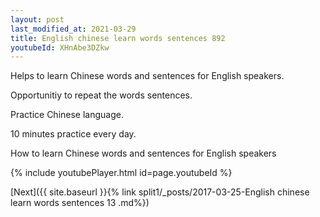 ```yaml
---
layout: post
last_modified_at: 2021-03-29
title: English chinese learn words sentences 892 
youtubeId: XHnAbe3DZkw
---
```

 
 
Helps to learn Chinese words and sentences for English speakers.

Opportunitiy to repeat the words sentences. 

Practice Chinese language. 
 
10 minutes practice every day. 
 
How to learn Chinese words and sentences for English speakers 
 
{% include youtubePlayer.html id=page.youtubeId %}
 
 
[Next]({{ site.baseurl }}{% link  split1/_posts/2017-03-25-English chinese learn words sentences 13 .md%})
 

